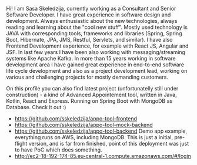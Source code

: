 Hi! I am Sasa Skeledzija, currently working as a Consultant and Senior Software Developer. 
I have great experience in software design and development. Always enthusiastic about the new technologies, always reading and learning about the "cool new stuff". 
Mostly used technology is JAVA with corresponding tools, frameworks and libraries (Spring, Spring Boot, Hibernate, JPA, JMS, Restful, Servlets, and similar). 
I have also Frontend Development experience, for example with React JS, Angular and JSF. 
In last few years I have been also working with messaging/streaming systems like Apache Kafka. In more than 15 years working in software development area I have gained great experience in end-to-end software life cycle development and also as a project development lead, working on various and challenging projects for mostly demanding customers.

On this profile you can also find latest project (unfortunatelly still under construction) - a kind of Advanced Appointement tool, 
written in Java, Kotlin, React and Express. Running on Spring Boot with MongoDB as Database. Check it out :)
- https://github.com/sskeledzija/appo-tool-frontend
- https://github.com/sskeledzija/appo-tool-mock-backend
- https://github.com/sskeledzija/appo-tool-backend
Demo app example, everything runs on AWS, including MongoDB. This is just a initial, pre-flight version, and is far from finished, point of this deployment was just to have PoC which does something.
- http://ec2-18-192-174-85.eu-central-1.compute.amazonaws.com/#/login
